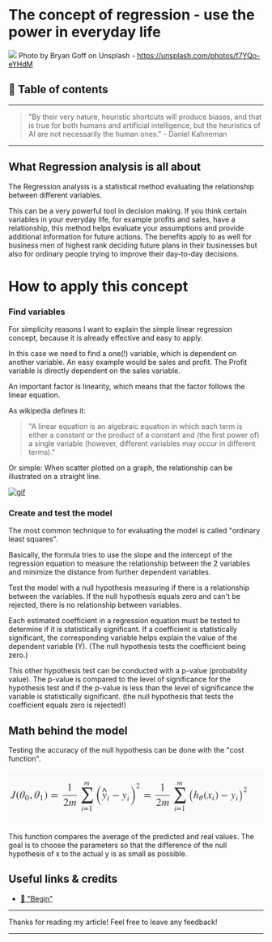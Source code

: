 # The concept of regression - use the power in everyday life

[<img src="https://images.unsplash.com/photo-1504333638930-c8787321eee0?auto=format&fit=crop&w=1500&q=80">](
https://unsplash.com/photos/f7YQo-eYHdM)
Photo by Bryan Goff on Unsplash - https://unsplash.com/photos/f7YQo-eYHdM


## 📄 Table of contents


---
>"By their very nature, heuristic shortcuts will produce biases, and that is true for both humans and artificial intelligence, but the heuristics of AI are not necessarily the human ones." - Daniel Kahneman
---

## What Regression analysis is all about 

The Regression analysis is a statistical method evaluating the relationship between different variables. 

This can be a very powerful tool in decision making. If you think certain variables in your everyday life, for example profits and sales, have a relationship, this method helps evaluate your assumptions and provide additional information for future actions. The benefits apply to as well for business men of highest rank deciding future plans in their businesses but also for ordinary people trying to improve their day-to-day decisions.

# How to apply this concept

### Find variables

For simplicity reasons I want to explain the simple linear regression concept, because it is already effective and easy to apply.

In this case we need to find a one(!) variable, which is dependent on another variable. An easy example would be sales and profit. 
The Profit variable is directly dependent on the sales variable. 

An important factor is linearity, which means that the factor follows the linear equation.

As wikipedia defines it: 
>"A linear equation is an algebraic equation in which each term is either a constant or the product of a constant and (the first power of) a single variable (however, different variables may occur in different terms)."

Or simple: When scatter plotted on a graph, the relationship can be illustrated on a straight line.

[![gif](https://camo.githubusercontent.com/8702cf6f8016bc06f20490036fa028e065cf38cf/687474703a2f2f672e7265636f726469742e636f2f647271577035393139352e676966)](https://ddcreationstudios.github.io/logisticRegression/)

### Create and test the model

The most common technique to for evaluating the model is called "ordinary least squares". 

Basically, the formula tries to use the slope and the intercept of the regression equation to measure the relationship between the 2 variables and minimize the distance from further dependent variables.

Test the model with a null hypothesis measuring if there is a relationship between the variables. If the null hypothesis equals zero and can't be rejected, there is no relationship between variables. 

Each estimated coefficient in a regression equation must be tested to determine if it is statistically significant. If a coefficient is statistically significant, the corresponding variable helps explain the value of the dependent variable (Y). (The null hypothesis tests the coefficient being zero.)

This other hypothesis test can be conducted with a p-value (probability value).
The p-value is compared to the level of significance for the hypothesis test and if the p-value is less than the level of significance the variable is statistically significant. (the null hypothesis that tests the coefficient equals zero is rejected!)


## Math behind the model

Testing the accuracy of the null hypothesis can be done with the "cost function".

![cost function](../assets/ConceptRegression/costFunction.png)

This function compares the average of the predicted and real values.
The goal is to choose the parameters so that the difference of the null hypothesis of x to the actual y is as small as possible.






## Useful links & credits
- [📄 "Begin"](afgafgadgads)

---

Thanks for reading my article! Feel free to leave any feedback! 

---

<!-- Written by Daniel Deutsch (deudan1010@gmail.com) -->
